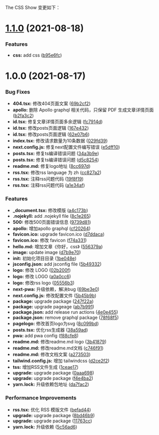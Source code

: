 The CSS Show 变更如下：

# [1.1.0](https://github.com/zhanghecool/cssdotshow/compare/v1.0.0...v1.1.0) (2021-08-18)


### Features

* **css:** add css ([b95e6fc](https://github.com/zhanghecool/cssdotshow/commit/b95e6fc32298d236b8a37d5ba5e37c81bade1e07))

# 1.0.0 (2021-08-17)


### Bug Fixes

* **404.tsx:** 修改404页面文案 ([69b2cf2](https://github.com/zhanghecool/cssdotshow/commit/69b2cf206a077f3d42939a8374eed6872cfef116))
* **apollo:** 删除 Apollo graphql 相关代码，只保留 PDF 生成文章详情页面 ([b2fa3c2](https://github.com/zhanghecool/cssdotshow/commit/b2fa3c2ddeae1fd76f783335687d60d2f683bd56))
* **id.tsx:** 修复文章详情页面多余逻辑 ([fc7914d](https://github.com/zhanghecool/cssdotshow/commit/fc7914dfe7853c20c903569f3b3689b96f6576f6))
* **id.tsx:** 修改posts页面逻辑 ([167e432](https://github.com/zhanghecool/cssdotshow/commit/167e432c549160e8831dbf521ee1c87550684398))
* **id.tsx:** 修改posts页面逻辑 ([62e07b6](https://github.com/zhanghecool/cssdotshow/commit/62e07b6ca22dfcd6d396d555c587cb33592272a4))
* **index.tsx:** 修改请求数量为10条数据 ([029fd39](https://github.com/zhanghecool/cssdotshow/commit/029fd39aeb4c7dcb687b6d9867b2a2993e33efc9))
* **next.config.js:** 修复next配置文件编写错误 ([e5dff10](https://github.com/zhanghecool/cssdotshow/commit/e5dff10e2b5c2161251957a3d00489d6cae1a68e))
* **posts.tsx:** 修复ts编译错误问题 ([34a3b9e](https://github.com/zhanghecool/cssdotshow/commit/34a3b9ea64004481fe4454f4cf65ae784ea00b2e))
* **posts.tsx:** 修复ts编译错误问题 ([d5c8254](https://github.com/zhanghecool/cssdotshow/commit/d5c8254addd4d4fdcbf9e0672acf32c0edf330ce))
* **readme.md:** 修复logo地址 ([8cc697d](https://github.com/zhanghecool/cssdotshow/commit/8cc697d575a19568e9fd14b31f5019c420bd472b))
* **rss.tsx:** 修改rss language 为 zh ([cc827a2](https://github.com/zhanghecool/cssdotshow/commit/cc827a25148598e5bf36d38935adcf8ef0a636d4))
* **rss.tsx:** 注释rss问题代码 ([19f8f19](https://github.com/zhanghecool/cssdotshow/commit/19f8f19217aa967f6fa902b2c84cc7ca411bced4))
* **rss.tsx:** 注释rss问题代码 ([a1e34af](https://github.com/zhanghecool/cssdotshow/commit/a1e34af5ed0b53ff0c4f5e4321b45327f5e24aad))


### Features

* **_document.tsx:** 修改模版 ([a4c173b](https://github.com/zhanghecool/cssdotshow/commit/a4c173b3a8ad1a574ce4ca8ac038340c8216506c))
* **.nojekyll:** add .nojekyll file ([8c1e265](https://github.com/zhanghecool/cssdotshow/commit/8c1e265957552c15030bc3d2610a7fdc0e25813a))
* **500:** 修改500页面错误信息 ([9739d81](https://github.com/zhanghecool/cssdotshow/commit/9739d8169ef3fff657d7be39d12cc014f0bbb9c0))
* **apollo:** 增加apollo graphql ([cf20264](https://github.com/zhanghecool/cssdotshow/commit/cf20264e840d8fb5cef29aebdcbc09d1fd25bd9a))
* **favicon.ico:** upgrade favicon.ico ([d7ddaca](https://github.com/zhanghecool/cssdotshow/commit/d7ddacac3a5a6e1b56ca9d8c07d3c07be37b11f1))
* **favicon.ico:** 修改 favicon ([f74a331](https://github.com/zhanghecool/cssdotshow/commit/f74a331d1f7dfcf402c48092ec35b8676c6a5889))
* **hello.md:** 增加文章《你好，css》 ([556379a](https://github.com/zhanghecool/cssdotshow/commit/556379af61486ea320d791924970116cf0df29dc))
* **image:** update image ([d7b9e70](https://github.com/zhanghecool/cssdotshow/commit/d7b9e70312afe20d2c80f5950714a3a240428bba))
* **init:** 初始化项目目录 ([1be048e](https://github.com/zhanghecool/cssdotshow/commit/1be048e36291b4162d92f729299768a5aff0e861))
* **jsconfig.json:** add jsconfig file ([5b49332](https://github.com/zhanghecool/cssdotshow/commit/5b49332d9c82f354cbdcd6667acc010529510d77))
* **logo:** 修改 LOGO ([02b200f](https://github.com/zhanghecool/cssdotshow/commit/02b200f74c1f1c0f385999cf60f70a271d1c4cbc))
* **logo:** 修改 LOGO ([a0a0cc6](https://github.com/zhanghecool/cssdotshow/commit/a0a0cc60737d63320df87ce7293614a013cde7de))
* **logo:** 修改rss logo ([05556b3](https://github.com/zhanghecool/cssdotshow/commit/05556b3daa549d39ee7bf55675b4b72972f00f85))
* **next-pwa:** 升级依赖，解决bug ([69be3e0](https://github.com/zhanghecool/cssdotshow/commit/69be3e0a90ec7b02ede5b1f0e7467ab54c5d0fc9))
* **next.config.js:** 修改配置文件 ([5b45b9b](https://github.com/zhanghecool/cssdotshow/commit/5b45b9b9e9a88e4774b17a1f22a2c372c906f070))
* **package:** upgrade package ([247f22a](https://github.com/zhanghecool/cssdotshow/commit/247f22a361bc4c3f8d69df2a6b12782f60c6a410))
* **package:** upgrade pageage ([ab7b991](https://github.com/zhanghecool/cssdotshow/commit/ab7b991df046dfe9781545f35872a94b27ef4c1b))
* **package.json:** add release run actions ([4e0e455](https://github.com/zhanghecool/cssdotshow/commit/4e0e4558796e1edc47df8b82a943fd9ea89d7a75))
* **package.json:** remove graphql package ([78f68f5](https://github.com/zhanghecool/cssdotshow/commit/78f68f594507023cca9ad95b49a3e4895f9216cb))
* **pagelogo:** 修改首页logo为svg ([8c099bd](https://github.com/zhanghecool/cssdotshow/commit/8c099bd92e148ad2f99714df678d3f46018869d8))
* **posts.tsx:** 优化rss生成器 ([38a59ad](https://github.com/zhanghecool/cssdotshow/commit/38a59adc728318b6a3a72562c59eda4f85fe506a))
* **pwa:** add pwa config ([f88cfe8](https://github.com/zhanghecool/cssdotshow/commit/f88cfe85b81450c4c712a21e68b7f35fefc62571))
* **readme.md:** 修改readme.md logo ([3b41879](https://github.com/zhanghecool/cssdotshow/commit/3b4187963000f4fd8db58b192d1a6e0c5f440097))
* **readme.md:** 修改readme.md文档 ([c746f91](https://github.com/zhanghecool/cssdotshow/commit/c746f918e727ca58ea115c4562f95329f2732f47))
* **readme.md:** 修改文档文案 ([a273503](https://github.com/zhanghecool/cssdotshow/commit/a2735032b3f8eb0c0ce8888b9f8020bb2b7095a9))
* **tailwind.config.js:** 增加 tailwindcss ([d2ce2f2](https://github.com/zhanghecool/cssdotshow/commit/d2ce2f283848fb5b9a7eb8310b5e219b0862398b))
* **tss:** 增加RSS文件生成 ([1ceae17](https://github.com/zhanghecool/cssdotshow/commit/1ceae17771bc0b614e5fec3298fe719baad192e1))
* **upgrade:** upgrade package ([0aaa698](https://github.com/zhanghecool/cssdotshow/commit/0aaa698044231c1dcf41ffb89b17becf94374b01))
* **upgrade:** upgrade package ([f4e4ba2](https://github.com/zhanghecool/cssdotshow/commit/f4e4ba2e82a47841d9d7c6d97fcad93f0411ea05))
* **yarn.lock:** 升级依赖包地址 ([da7fac2](https://github.com/zhanghecool/cssdotshow/commit/da7fac29b61395195f85babd80c84635515ecc70))


### Performance Improvements

* **rss.tsx:** 优化 RSS 模版文件 ([befad44](https://github.com/zhanghecool/cssdotshow/commit/befad44d9c52e5303d256a02b167c800af5c8d7b))
* **upgrade:** upgrade package ([8bd46b9](https://github.com/zhanghecool/cssdotshow/commit/8bd46b9190f8e3efc4716ec584b06b8542ec4822))
* **upgrade:** upgrade package ([11763cc](https://github.com/zhanghecool/cssdotshow/commit/11763cc93d6aad4abbc5bda12bfddfe140d8cfb9))
* **yarn.lock:** 升级依赖 ([5c56ad6](https://github.com/zhanghecool/cssdotshow/commit/5c56ad698f9908213cb5d1d21c9a14d5acd944cc))
